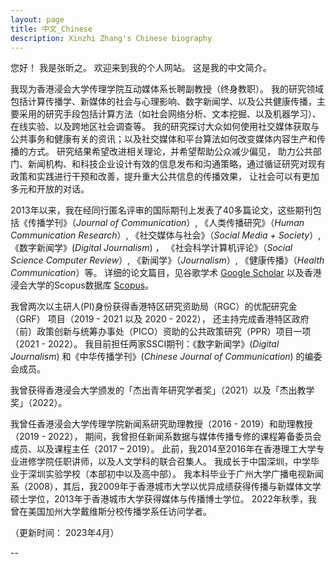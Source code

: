 ```yaml
---
layout: page
title: 中文_Chinese
description: Xinzhi Zhang's Chinese biography 
---
```



您好！ 我是张昕之。 欢迎来到我的个人网站。 这是我的中文简介。 

我现为香港浸会大学传理学院互动媒体系长聘副教授（终身教职）。 我的研究领域包括计算传播学、新媒体的社会与心理影响、数字新闻学、以及公共健康传播，主要采用的研究手段包括计算方法（如社会网络分析、文本挖掘、以及机器学习）、在线实验、以及跨地区社会调查等。 我的研究探讨大众如何使用社交媒体获取与公共事务和健康有关的资讯；以及社交媒体和平台算法如何改变媒体内容生产和传播的方式。 研究结果希望改进相关理论，并希望帮助公众减少偏见， 助力公共部门、新闻机构、和科技企业设计有效的信息发布和沟通策略，通过循证研究对现有政策和实践进行干预和改善，提升重大公共信息的传播效果， 让社会可以有更加多元和开放的对话。 

2013年以来，我在经同行匿名评审的国际期刊上发表了40多篇论文，这些期刊包括《传播学刊》（*Journal of Communication*）, 《人类传播研究》（*Human Communication Research*）, 《社交媒体与社会》（*Social Media + Society*）, 《数字新闻学》(*Digital Journalism*) ， 《社会科学计算机评论》（*Social Science Computer Review*）, 《新闻学》（*Journalism*）, 《健康传播》（*Health Communication*）等。 详细的论文篇目，见谷歌学术 [Google Scholar](https://scholar.google.com.hk/citations?user=iOFeIDIAAAAJ&hl=en) 以及香港浸会大学的Scopus数据库 [Scopus](https://scholars.hkbu.edu.hk/en/persons/xinzhi-zhang-11)。 

我曾两次以主研人(PI)身份获得香港特区研究资助局（RGC）的优配研究金（GRF） 项目（2019 - 2021 以及 2020 - 2022）， 还主持完成香港特区政府（前）政策创新与统筹办事处（PICO）资助的公共政策研究（PPR）项目一项（2021 - 2022）。 我目前担任两家SSCI期刊：《数字新闻学》(*Digital Journalism*) 和《中华传播学刊》(*Chinese Journal of Communication*) 的编委会成员。

我曾获得香港浸会大学颁发的「杰出青年研究学者奖」（2021）以及「杰出教学奖」（2022）。 

我曾任香港浸会大学传理学院新闻系研究助理教授（2016 - 2019）和助理教授（2019 - 2022）， 期间，我曾担任新闻系数据与媒体传播专修的课程筹备委员会成员、以及课程主任（2017 – 2019）。 此前，我2014至2016年在香港理工大学专业进修学院任职讲师，以及人文学科的联合召集人。 我成长于中国深圳，中学毕业于深圳实验学校（本部初中以及高中部）。 我本科毕业于广州大学广播电视新闻系（2008），其后，我2009年于香港城市大学以优异成绩获得传播与新媒体文学硕士学位，2013年于香港城市大学获得媒体与传播博士学位。 2022年秋季，我曾在美国加州大学戴维斯分校传播学系任访问学者。 

（更新时间： 2023年4月） 


--
